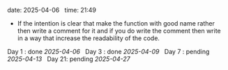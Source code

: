 date: 2025-04-06  
time: 21:49  

- If the intention is clear that make the function with good name rather then write a comment for it and if you do write the comment then write in a way that increase the readability of the code.
  

Day 1 : done *2025-04-06*  
Day 3 : done *2025-04-09*  
Day 7 : pending *2025-04-13*  
Day 21: pending *2025-04-27* 